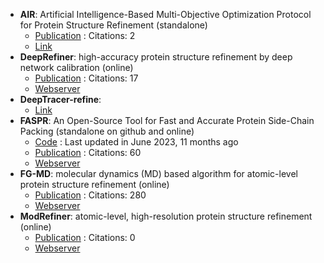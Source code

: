 - **AIR**: Artificial Intelligence-Based Multi-Objective Optimization Protocol for Protein Structure Refinement (standalone)
	- [Publication](https://doi.org/10.3390/ijms22094408) : Citations: 2
	- [Link](http://www.csbio.sjtu.edu.cn/bioinf/AIR/)
- **DeepRefiner**: high-accuracy protein structure refinement by deep network calibration (online)
	- [Publication](https://doi.org/10.1093/nar/gkab361) : Citations: 17
	- [Webserver](http://watson.cse.eng.auburn.edu/DeepRefiner/)
- **DeepTracer-refine**: 
	- [Link](https://www.semanticscholar.org/paper/Protein-Structure-Refinement-via-DeepTracer-and-Chen-Zia/8eb8e41af63e2b406a253347d1dfcd2185ffba16)
- **FASPR**: An Open-Source Tool for Fast and Accurate Protein Side-Chain Packing (standalone on github and online)
	- [Code](https://github.com/tommyhuangthu/FASPR) : Last updated in June 2023, 11 months ago
	- [Publication](https://doi.org/10.1093/bioinformatics/btaa234) : Citations: 60
	- [Webserver](https://zhanglab.ccmb.med.umich.edu/FASPR)
- **FG-MD**: molecular dynamics (MD) based algorithm for atomic-level protein structure refinement (online)
	- [Publication](https://doi.org/10.1016/j.str.2011.09.022) : Citations: 280
	- [Webserver](http://zhanglab.ccmb.med.umich.edu/FG-MD/)
- **ModRefiner**: atomic-level, high-resolution protein structure refinement (online)
	- [Publication](https://doi.org/10.1016/j.bpj.2011.10.024) : Citations: 0
	- [Webserver](http://zhanglab.ccmb.med.umich.edu/ModRefiner/)
